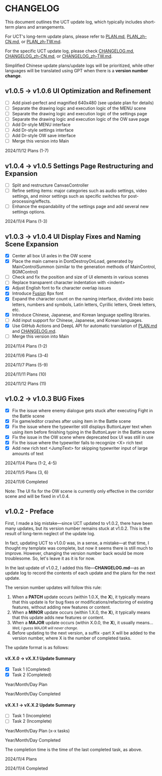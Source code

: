 # CHANGELOG

This document outlines the UCT update log, which typically includes short-term plans and arrangements.

For UCT's long-term update plans, please refer to [PLAN.md](PLAN.md), [PLAN_zh-CN.md](PLAN_zh-CN.md), or [PLAN_zh-TW.md](PLAN_zh-TW.md).

For the specific UCT update log, please check [CHANGELOG.md](CHANGELOG.md), [CHANGELOG_zh-CN.md](CHANGELOG_zh-CN.md), or [CHANGELOG_zh-TW.md](CHANGELOG_zh-TW.md).

Simplified Chinese update plans/update logs will be prioritized, while other languages will be translated using GPT when there is a **version number change**.

## v1.0.5 -> v1.0.6 UI Optimization and Refinement

- [ ] Add pixel-perfect and magnified 640x480 (see update plan for details)
- [ ] Separate the drawing logic and execution logic of the MENU scene
- [ ] Separate the drawing logic and execution logic of the settings page
- [ ] Separate the drawing logic and execution logic of the OW save page
- [ ] Add Dr-style MENU interface
- [ ] Add Dr-style settings interface
- [ ] Add Dr-style OW save interface
- [ ] Merge this version into Main

2024/11/12 Plans (1-7)

## v1.0.4 -> v1.0.5 Settings Page Restructuring and Expansion

- [ ] Split and restructure CanvasController
- [ ] Refine setting items: major categories such as audio settings, video settings, and minor settings such as specific switches for post-processing/effects.
- [ ] Enhance the expandability of the settings page and add several new settings options.

2024/11/4 Plans (1-3)

## v1.0.3 -> v1.0.4 UI Display Fixes and Naming Scene Expansion

- [x] Center all box UI axles in the OW scene
- [x] Place the main camera in DontDestroyOnLoad, generated by MainControlSummon (similar to the generation methods of MainControl, BGMControl)
- [ ] Check and fix the position and size of UI elements in various scenes
- [ ] Replace transparent character indentation with \<indent\>
- [x] Adjust English font to fix character overlap issues
- [x] Introduce [Fusion](https://github.com/TakWolf/fusion-pixel-font) 8px font
- [x] Expand the character count on the naming interface, divided into basic letters, numbers and symbols, Latin letters, Cyrillic letters, Greek letters, etc.
- [x] Introduce Chinese, Japanese, and Korean language spelling libraries.
- [ ] Add input support for Chinese, Japanese, and Korean languages.
- [x] Use GitHub Actions and DeepL API for automatic translation of [PLAN.md](PLAN.md) and [CHANGELOG.md](CHANGELOG.md).
- [ ] Merge this version into Main

2024/11/4 Plans (1-2)

2024/11/6 Plans (3-4)

2024/11/7 Plans (5-9)

2024/11/11 Plans (10)

2024/11/12 Plans (11)


## v1.0.2 -> v1.0.3 BUG Fixes

- [x] Fix the issue where enemy dialogue gets stuck after executing Fight in the Battle scene
- [x] Fix game/editor crashes after using item in the Battle scene
- [x] Fix the issue where the typewriter still displays ButtonLayer text when using item before finishing typing in the ButtonLayer in the Battle scene
- [x] Fix the issue in the OW scene where deprecated box UI was still in use
- [x] Fix the issue where the typewriter fails to recognize \<X\> rich text
- [x] Add new rich text \<JumpText\> for skipping typewriter input of large amounts of text

2024/11/4 Plans (1-2, 4-5)

2024/11/5 Plans (3, 6)

2024/11/6 Completed

Note: The UI fix for the OW scene is currently only effective in the corridor scene and will be fixed in v1.0.4.

## v1.0.2 - Preface

First, I made a big mistake—since UCT updated to v1.0.2, there have been many updates, but its version number remains stuck at v1.0.2. This is the result of long-term neglect of the update log.

In fact, updating UCT to v1.0.0 was, in a sense, a mistake—at that time, I thought my template was complete, but now it seems there is still much to improve. However, changing the version number back would be more troublesome. So, let's leave it as it is for now.

In the last update of v1.0.2, I added this file—**CHANGELOG.md**—as an update log to record the contents of each update and the plans for the next update.

The version number updates will follow this rule:

1. When a **PATCH** update occurs (within 1.0.X, the **X**), it typically means that this update is for bug fixes or modifications/refactoring of existing features, without adding new features or content.
2. When a **MINOR** update occurs (within 1.X.0, the **X**), it typically means that this update adds new features or content.
3. When a **MAJOR** update occurs (within X.0.0, the **X**), it usually means... <small>*Well, I guess MAJOR will never change.*</small>
4. Before updating to the next version, a suffix -part X will be added to the version number, where X is the number of completed tasks.

The update format is as follows:

#### vX.X.0 -> vX.X.1 Update Summary

- [x] Task 1 (Completed)
- [x] Task 2 (Completed)

Year/Month/Day Plan

Year/Month/Day Completed

#### vX.X.1 -> vX.X.2 Update Summary

- [ ] Task 1 (Incomplete)
- [ ] Task 2 (Incomplete)

Year/Month/Day Plan (x-x tasks)

Year/Month/Day Completed

The completion time is the time of the last completed task, as above.

2024/11/4 Plans

2024/11/4 Completed